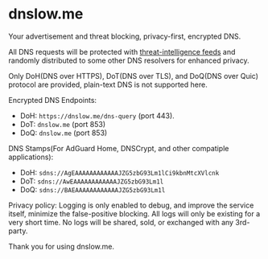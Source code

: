 # dnslow.me

Your advertisement and threat blocking, privacy-first, encrypted DNS.

All DNS requests will be protected with [threat-intelligence feeds](https://github.com/PeterDaveHello/threat-hostlist) and randomly distributed to some other DNS resolvers for enhanced privacy.

Only DoH(DNS over HTTPS), DoT(DNS over TLS), and DoQ(DNS over Quic) protocol are provided, plain-text DNS is not supported here.

Encrypted DNS Endpoints:

- DoH: `https://dnslow.me/dns-query` (port 443).
- DoT: `dnslow.me` (port 853)
- DoQ: `dnslow.me` (port 853)

DNS Stamps(For AdGuard Home, DNSCrypt, and other compatiple applications):

- DoH: `sdns://AgEAAAAAAAAAAAAJZG5zbG93Lm1lCi9kbnMtcXVlcnk`
- DoT: `sdns://AwEAAAAAAAAAAAAJZG5zbG93Lm1l`
- DoQ: `sdns://BAEAAAAAAAAAAAAJZG5zbG93Lm1l`

Privacy policy: Logging is only enabled to debug, and improve the service itself, minimize the false-positive blocking. All logs will only be existing for a very short time. No logs will be shared, sold, or exchanged with any 3rd-party.

Thank you for using dnslow.me.

